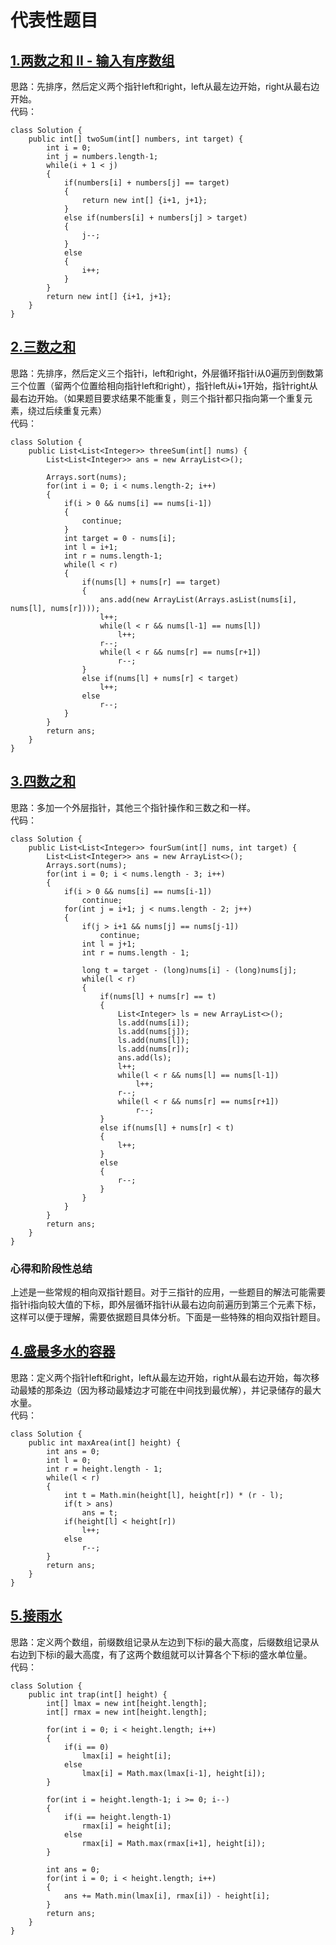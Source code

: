 # 代表性题目
## [1.两数之和 II - 输入有序数组](https://leetcode.cn/problems/two-sum-ii-input-array-is-sorted/description/)
思路：先排序，然后定义两个指针left和right，left从最左边开始，right从最右边开始。  
代码：
```
class Solution {
    public int[] twoSum(int[] numbers, int target) {
        int i = 0;
        int j = numbers.length-1;
        while(i + 1 < j)
        {
            if(numbers[i] + numbers[j] == target)
            {
                return new int[] {i+1, j+1};
            }
            else if(numbers[i] + numbers[j] > target)
            {
                j--;
            }
            else
            {
                i++;
            }
        }
        return new int[] {i+1, j+1};
    }
}
```

## [2.三数之和](https://leetcode.cn/problems/3sum/description/)
思路：先排序，然后定义三个指针i，left和right，外层循环指针i从0遍历到倒数第三个位置（留两个位置给相向指针left和right），指针left从i+1开始，指针right从最右边开始。（如果题目要求结果不能重复，则三个指针都只指向第一个重复元素，绕过后续重复元素）  
代码：
```
class Solution {
    public List<List<Integer>> threeSum(int[] nums) {
        List<List<Integer>> ans = new ArrayList<>();

        Arrays.sort(nums);
        for(int i = 0; i < nums.length-2; i++)
        {
            if(i > 0 && nums[i] == nums[i-1])    
            {
                continue;
            }
            int target = 0 - nums[i];
            int l = i+1;
            int r = nums.length-1;
            while(l < r)
            {
                if(nums[l] + nums[r] == target)
                {
                    ans.add(new ArrayList(Arrays.asList(nums[i], nums[l], nums[r])));
                    l++;
                    while(l < r && nums[l-1] == nums[l])
                        l++;
                    r--;
                    while(l < r && nums[r] == nums[r+1])
                        r--;
                }
                else if(nums[l] + nums[r] < target)
                    l++;
                else
                    r--;
            }
        }
        return ans;
    }
}
```

## [3.四数之和](https://leetcode.cn/problems/4sum/description/)
思路：多加一个外层指针，其他三个指针操作和三数之和一样。  
代码：
```
class Solution {
    public List<List<Integer>> fourSum(int[] nums, int target) {
        List<List<Integer>> ans = new ArrayList<>();
        Arrays.sort(nums);
        for(int i = 0; i < nums.length - 3; i++)
        {
            if(i > 0 && nums[i] == nums[i-1])
                continue;
            for(int j = i+1; j < nums.length - 2; j++)
            {
                if(j > i+1 && nums[j] == nums[j-1])
                    continue;
                int l = j+1;
                int r = nums.length - 1;

                long t = target - (long)nums[i] - (long)nums[j];
                while(l < r)
                {
                    if(nums[l] + nums[r] == t)
                    {
                        List<Integer> ls = new ArrayList<>();
                        ls.add(nums[i]);
                        ls.add(nums[j]);
                        ls.add(nums[l]);
                        ls.add(nums[r]);
                        ans.add(ls);
                        l++;
                        while(l < r && nums[l] == nums[l-1])
                            l++;
                        r--;
                        while(l < r && nums[r] == nums[r+1])
                            r--;
                    }
                    else if(nums[l] + nums[r] < t)
                    {
                        l++;
                    }
                    else
                    {
                        r--;
                    }
                }
            }
        }
        return ans;
    }
}
```

### 心得和阶段性总结
上述是一些常规的相向双指针题目。对于三指针的应用，一些题目的解法可能需要指针i指向较大值的下标，即外层循环指针i从最右边向前遍历到第三个元素下标，这样可以便于理解，需要依据题目具体分析。下面是一些特殊的相向双指针题目。

## [4.盛最多水的容器](https://leetcode.cn/problems/container-with-most-water/description/)
思路：定义两个指针left和right，left从最左边开始，right从最右边开始，每次移动最矮的那条边（因为移动最矮边才可能在中间找到最优解），并记录储存的最大水量。  
代码：
```
class Solution {
    public int maxArea(int[] height) {
        int ans = 0;
        int l = 0;
        int r = height.length - 1;
        while(l < r)
        {
            int t = Math.min(height[l], height[r]) * (r - l);
            if(t > ans)
                ans = t;
            if(height[l] < height[r])
                l++;
            else
                r--;
        }
        return ans;
    }
}
```

## [5.接雨水](https://leetcode.cn/problems/trapping-rain-water/description/)
思路：定义两个数组，前缀数组记录从左边到下标i的最大高度，后缀数组记录从右边到下标i的最大高度，有了这两个数组就可以计算各个下标i的盛水单位量。  
代码：
```
class Solution {
    public int trap(int[] height) {
        int[] lmax = new int[height.length];
        int[] rmax = new int[height.length];

        for(int i = 0; i < height.length; i++)
        {
            if(i == 0)
                lmax[i] = height[i];
            else
                lmax[i] = Math.max(lmax[i-1], height[i]);
        }   

        for(int i = height.length-1; i >= 0; i--)
        {
            if(i == height.length-1)
                rmax[i] = height[i];
            else
                rmax[i] = Math.max(rmax[i+1], height[i]);
        }

        int ans = 0;
        for(int i = 0; i < height.length; i++)
        {
            ans += Math.min(lmax[i], rmax[i]) - height[i];
        }
        return ans;
    }
}
```
